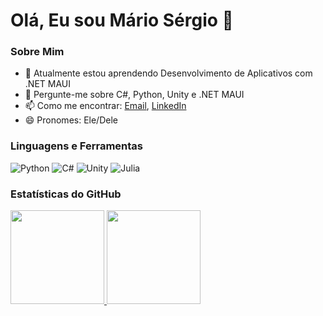 # Olá, Eu sou Mário Sérgio 👋

### Sobre Mim
- 🌱 Atualmente estou aprendendo Desenvolvimento de Aplicativos com .NET MAUI
- 💬 Pergunte-me sobre C#, Python, Unity e .NET MAUI
- 📫 Como me encontrar: [Email](mariosergio190203@gmail.com), [LinkedIn](linkedin.com/in/mario-sergio-maduro-santana-031167270)
- 😄 Pronomes: Ele/Dele

### Linguagens e Ferramentas
![Python](https://img.shields.io/badge/-Python-3776AB?style=flat-square&logo=python&logoColor=white)
![C#](https://img.shields.io/badge/-C%23-239120?style=flat-square&logo=c-sharp&logoColor=white)
![Unity](https://img.shields.io/badge/Unity-100000?style=flat&logo=unity&logoColor=white)
![Julia](https://img.shields.io/badge/Julia-9558B2?style=flat&logo=julia&logoColor=white)


### Estatísticas do GitHub
<div>
<a href="https://github.com/thigs0">
<img loading="lazy" height="150em" src="https://github-readme-stats.vercel.app/api/top-langs/?username=Mario200212&layout=compact&langs_count=7&theme=dracula"/>
<img loading="lazy" height="150em" src="https://github-readme-stats.vercel.app/api?username=Mario200212&show_icons=true&theme=dracula&count_private=true"/>
</div>

